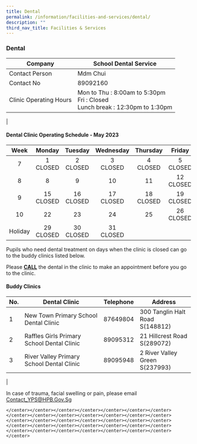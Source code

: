 ```yaml
---
title: Dental
permalink: /information/facilities-and-services/dental/
description: ""
third_nav_title: Facilities & Services
---
```

### **Dental**

| Company | School Dental Service |
|---|---|
| Contact Person | Mdm Chui |
| Contact No | 89092160 |
| Clinic Operating Hours  | Mon to Thu : 8:00am to 5:30pm<br>Fri : Closed <br>Lunch break : 12:30pm to 1:30pm|
|

#### **Dental Clinic Operating Schedule - May 2023**

| <center>Week | <center>Monday| <center>Tuesday | <center>Wednesday | <center>Thursday | <center>Friday |
|:---:|---|---|---|---|---|
| <center> 7|<center>1<br>CLOSED  | <center>2<br>CLOSED | <center>3<br>CLOSED |<center>4<br>CLOSED  |<center>5<br>CLOSED| 
| <center>8 | <center>8<br>  | <center>9<br>  | <center>10<br> | <center>11<br> | <center>12<br>CLOSED  |
| <center> 9 |  <center>15<br>CLOSED | <center> 16<br>CLOSED | <center> 17<br>CLOSED |  <center> 18<br>CLOSED | <center> 19<br>CLOSED |
| <center> 10|  <center>22<br> | <center>23 <br> | <center>24 <br>|<center>25 <br> |<center>26 <br>CLOSED|
| <center> Holiday |  <center>29<br>CLOSED | <center> 30<br>CLOSED | <center> 31<br>CLOSED |  <center>  | <center>  |
	
Pupils who need dental treatment on days when the clinic is closed can go to the buddy clinics listed below.

Please <b><u>CALL</u></b> the dental in the clinic to make an appointment before you go to the clinic.

#### **Buddy Clinics**

| No. | Dental Clinic | Telephone | Address |
|---|---|:---:|---|
| 1 | New Town Primary School Dental Clinic |  87649804 | 300 Tanglin Halt Road<br>S(148812)|
| 2 | Raffles Girls Primary School Dental Clinic |  89095312 | 21 Hillcrest Road<br>S(289072) |
| 3 | River Valley Primary School Dental Clinic |  89095948 | 2 River Valley Green<br>S(237993) |
|

In case of trauma, facial swelling or pain, please email Contact_YPS@HPB.Gov.Sg
	
	</center></center></center></center></center></center></center></center></center></center></center></center></center></center></center></center></center></center></center></center></center></center></center></center></center></center></center></center></center></center></center></center></center></center></center></center>